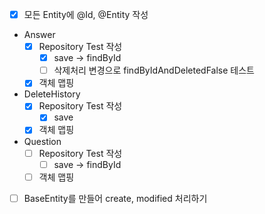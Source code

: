 - [X] 모든 Entity에 @Id, @Entity 작성
  
- Answer
  - [X] Repository Test 작성
    - [X] save -> findById
    - [ ] 삭제처리 변경으로 findByIdAndDeletedFalse 테스트 
  - [X] 객체 맵핑
- DeleteHistory
  - [X] Repository Test 작성
    - [X] save
  - [X] 객체 맵핑
- Question
  - [ ] Repository Test 작성
    - [ ] save -> findById
  - [ ] 객체 맵핑
- [ ] BaseEntity를 만들어 create, modified 처리하기